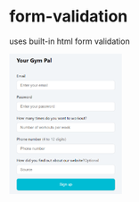 # form-validation
uses built-in html form validation
<p>
  <img src="./form-validation.png" width="40%">
</p>

